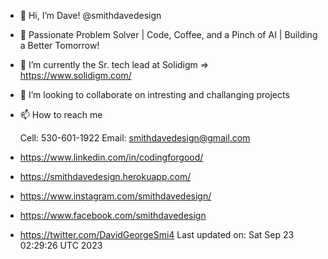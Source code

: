 - 👋 Hi, I’m Dave! @smithdavedesign 
- 🚀 Passionate Problem Solver | Code, Coffee, and a Pinch of AI | Building a Better Tomorrow!
- 🌱 I’m currently the Sr. tech lead at Solidigm => https://www.solidigm.com/
- 💞️ I’m looking to collaborate on intresting and challanging projects
- 📫 How to reach me 
    
    Cell: 530-601-1922
    Email: smithdavedesign@gmail.com

-  https://www.linkedin.com/in/codingforgood/
-  https://smithdavedesign.herokuapp.com/
-  https://www.instagram.com/smithdavedesign/
-  https://www.facebook.com/smithdavedesign
-  https://twitter.com/DavidGeorgeSmi4
Last updated on: Sat Sep 23 02:29:26 UTC 2023
